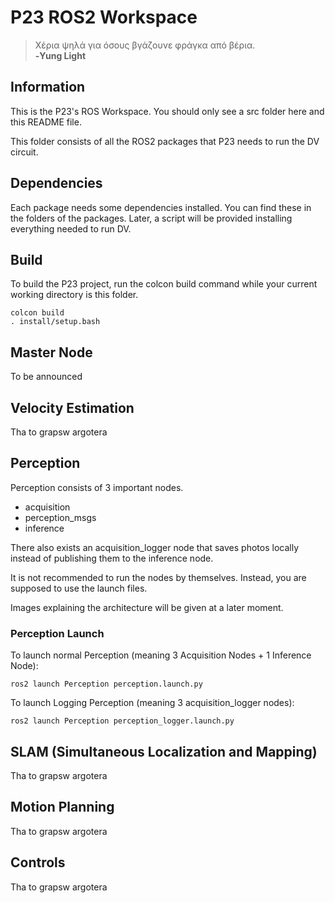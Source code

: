 # P23 ROS2 Workspace

> Χέρια ψηλά για όσους βγάζουνε φράγκα από βέρια.<br>
**-Yung Light**


## Information
This is the P23's ROS Workspace. You should only see a src folder here and this README file.

This folder consists of all the ROS2 packages that P23 needs to run the DV circuit.

## Dependencies
Each package needs some dependencies installed. You can find these in the folders of the packages. Later, a script will be provided installing everything needed to run DV.

## Build
To build the P23 project, run the colcon build command while your current working directory is this folder. 

```
colcon build
. install/setup.bash
```

## Master Node
To be announced

## Velocity Estimation
Tha to grapsw argotera

## Perception
Perception consists of 3 important nodes.
- acquisition
- perception_msgs
- inference

There also exists an acquisition_logger node that saves photos locally instead of publishing them to the inference node.

It is not recommended to run the nodes by themselves. Instead, you are supposed to use the launch files.

Images explaining the architecture will be given at a later moment.

### Perception Launch
To launch normal Perception (meaning 3 Acquisition Nodes + 1 Inference Node):

```
ros2 launch Perception perception.launch.py
```

To launch Logging Perception (meaning 3 acquisition_logger nodes):

```
ros2 launch Perception perception_logger.launch.py
```

## SLAM (Simultaneous Localization and Mapping)
Tha to grapsw argotera

## Motion Planning
Tha to grapsw argotera

## Controls 
Tha to grapsw argotera

